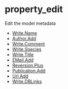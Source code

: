 ﻿# property_edit

Edit the model metadata

+ [Write.Name](property_edit/Write.Name.1) 
+ [Author.Add](property_edit/Author.Add.1) 
+ [Write.Comment](property_edit/Write.Comment.1) 
+ [Write.Species](property_edit/Write.Species.1) 
+ [Write.Title](property_edit/Write.Title.1) 
+ [EMail.Add](property_edit/EMail.Add.1) 
+ [Reversion.Plus](property_edit/Reversion.Plus.1) 
+ [Publication.Add](property_edit/Publication.Add.1) 
+ [Url.Add](property_edit/Url.Add.1) 
+ [Write.DBLinks](property_edit/Write.DBLinks.1) 

